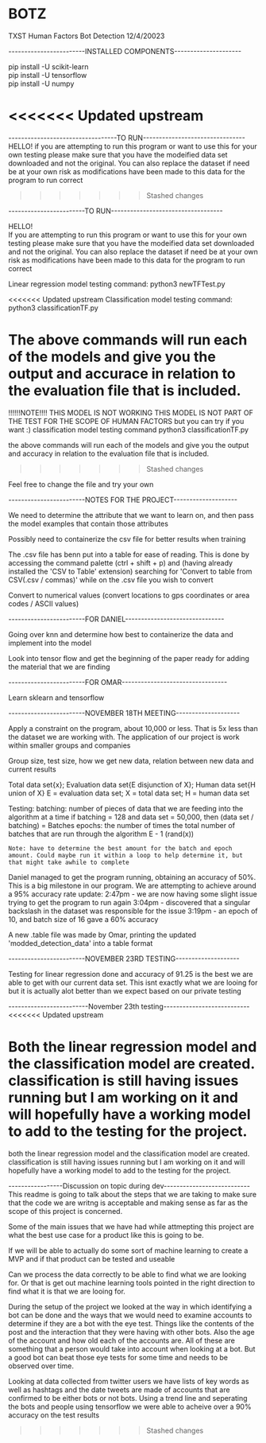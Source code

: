 # BOTZ
TXST Human Factors Bot Detection 
12/4/20023

------------------------INSTALLED COMPONENTS---------------------

pip install -U scikit-learn    
pip install -U tensorflow     
pip install -U numpy

<<<<<<< Updated upstream
=======
----------------------------------TO RUN--------------------------------
HELLO! 
if you are attempting to run this program or want to use this for your own testing please make sure that you have the modeified data set downloaded and not the original. You can also replace the dataset if need be at your own risk as modifications have been made to this data for the program to run correct 
>>>>>>> Stashed changes

------------------------TO RUN-----------------------------------

HELLO!     
If you are attempting to run this program or want to use this for your own testing please make sure that you have the modeified data set downloaded and not the original. You can also replace the dataset if need be at your own risk as modifications have been made to this data for the program to run correct 

Linear regression model testing command: 
python3 newTFTest.py

<<<<<<< Updated upstream
Classification model testing command: 
python3 classificationTF.py

The above commands will run each of the models and give you the output and accurace in relation to the evaluation file that is included. 
=======

!!!!!!NOTE!!!! THIS MODEL IS NOT WORKING THIS MODEL IS NOT PART OF THE TEST FOR THE SCOPE OF HUMAN FACTORS 
but you can try if you want :)
classification model testing command 
python3 classificationTF.py

the above commands will run each of the models and give you the output and accuracy in relation to the evaluation file that is included. 
>>>>>>> Stashed changes

Feel free to change the file and try your own


------------------------NOTES FOR THE PROJECT--------------------

We need to determine the attribute that we want to learn on, and then pass the model examples that contain those attributes 

Possibly need to containerize the csv file for better results when training 

The .csv file has benn put into a table for ease of reading. This is done by accessing the command palette (ctrl + shift + p) and (having already installed the 'CSV to Table' extension) searching for 'Convert to table from CSV(.csv / commas)' while on the .csv file you wish to convert

Convert to numerical values (convert locations to gps coordinates or area codes / ASCII values) 


------------------------FOR DANIEL-------------------------------

Going over knn and determine how best to containerize the data and implement into the model

Look into tensor flow and get the beginning of the paper ready for adding the material that we are finding 


------------------------FOR OMAR---------------------------------

Learn sklearn and tensorflow


------------------------NOVEMBER 18TH MEETING--------------------

Apply a constraint on the program, about 10,000 or less. That is 5x less than the dataset we are working with. The application of our project is work within smaller groups and companies

Group size, test size, how we get new data, relation between new data and current results

Total data set{x}; Evaluation data set{E disjunction of X}; Human data set{H union of X}
    E = evaluation data set; X = total data set; H = human data set

Testing:
    batching: number of pieces of data that we are feeding into the algorithm at a time
        if batching = 128 and data set = 50,000, then (data set / batching) = Batches
    epochs: the number of times the total number of batches that are run through the algorithm
        E - 1 (rand(x))

    Note: have to determine the best amount for the batch and epoch amount. Could maybe run it within a loop to help determine it, but that might take awhile to complete

Daniel managed to get the program running, obtaining an accuracy of 50%. This is a big milestone in our program. We are attempting to achieve around a 95% accuracy rate
    update: 2:47pm - we are now having some slight issue trying to get the program to run again
            3:04pm - discovered that a singular backslash in the dataset was responsible for the issue
            3:19pm - an epoch of 10, and batch size of 16 gave a 60% accuracy

A new .table file was made by Omar, printing the updated 'modded_detection_data' into a table format


------------------------NOVEMBER 23RD TESTING--------------------

Testing for linear regression done and accuracy of 91.25 is the best we are able to get with our current data set. This isnt exactly what we are looing for but it is actually alot better than we expect based on our private testing 


-------------------------November 23th testing---------------------------
<<<<<<< Updated upstream

Both the linear regression model and the classification model are created. classification is still having issues running but I am working on it and will hopefully have a working model to add to the testing for the project. 
=======
both the linear regression model and the classification model are created. classification is still having issues running but I am working on it and will hopefully have a working model to add to the testing for the project. 


-----------------Discussion on topic during dev---------------------------
This readme is going to talk about the steps that we are taking to make sure that the code we are
writng is acceptable and making sense as far as the scope of this project is concerned. 

Some of the main issues that we have had while attmepting this project are what the best use case for a product like this is going to be.

If we will be able to actually do some sort of machine learning to create a MVP and if that product can be tested and useable 

Can we process the data correctly to be able to find what we are looking for. Or that is get out machine learning tools pointed in the right direction to find what it is that we are looing for. 

During the setup of the project we looked at the way in which identifying a bot can be done and the ways that we would need to examine accounts to determine if they are a bot with the eye test. Things like the contents of the post and the interaction that they were having with other bots. Also the age of the account and how old each of the accounts are. All of these are something that a person would take into account when looking at a bot. But a good bot can beat those eye tests for some time and needs to be observed over time. 

Looking at data collected from twitter users we have lists of key words as well as hashtags and the date tweets are made of accounts that are confirmed to be either bots or not bots. Using a trend line and seperating the bots and people using tensorflow we were able to acheive over a 90% accuracy on the test results 
>>>>>>> Stashed changes
